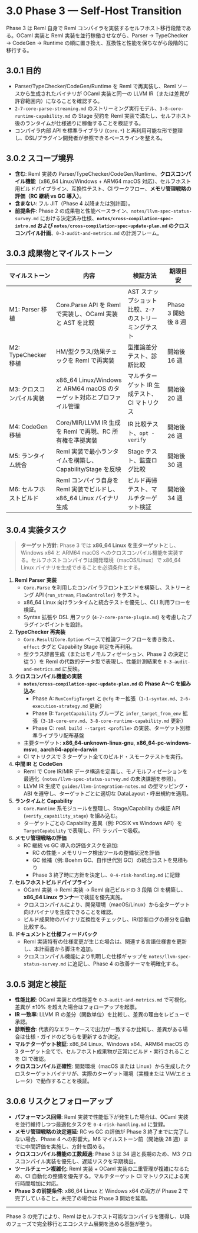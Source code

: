# 3.0 Phase 3 — Self-Host Transition

Phase 3 は Reml 自身で Reml コンパイラを実装するセルフホスト移行段階である。OCaml 実装と Reml 実装を並行稼働させながら、Parser → TypeChecker → CodeGen → Runtime の順に置き換え、互換性と性能を保ちながら段階的に移行する。

## 3.0.1 目的
- Parser/TypeChecker/CodeGen/Runtime を Reml で再実装し、Reml ソースから生成されたバイナリが OCaml 実装と同一の LLVM IR（または差異が許容範囲内）になることを確認する。
- `2-7-core-parse-streaming.md` のストリーミング実行モデル、`3-8-core-runtime-capability.md` の Stage 契約を Reml 実装で満たし、セルフホスト後のランタイムが仕様通りに稼働することを検証する。
- コンパイラ内部 API を標準ライブラリ (`Core.*`) と再利用可能な形で整理し、DSL/プラグイン開発者が参照できるベースラインを整える。

## 3.0.2 スコープ境界
- **含む**: Reml 実装の Parser/TypeChecker/CodeGen/Runtime、**クロスコンパイル機能**（x86_64 Linux/Windows + ARM64 macOS 対応）、セルフホスト用ビルドパイプライン、互換性テスト、CI ワークフロー、**メモリ管理戦略の評価（RC 継続 vs GC 導入）**。
- **含まない**: フル JIT（Phase 4 以降または別計画）。
- **前提条件**: Phase 2 の成果物と性能ベースライン、`notes/llvm-spec-status-survey.md` における決定済み仕様、**`notes/cross-compilation-spec-intro.md` および `notes/cross-compilation-spec-update-plan.md` のクロスコンパイル計画**、`0-3-audit-and-metrics.md` の計測フレーム。

## 3.0.3 成果物とマイルストーン
| マイルストーン | 内容 | 検証方法 | 期限目安 |
|----------------|------|----------|----------|
| M1: Parser 移植 | Core.Parse API を Reml で実装し、OCaml 実装と AST を比較 | AST スナップショット比較、`2-7` のストリーミングテスト | Phase 3 開始後 8 週 |
| M2: TypeChecker 移植 | HM/型クラス/効果チェックを Reml で再実装 | 型推論差分テスト、診断比較 | 開始後 16 週 |
| M3: クロスコンパイル実装 | x86_64 Linux/Windows と ARM64 macOS のターゲット対応とプロファイル管理 | マルチターゲット IR 生成テスト、CI マトリクス | 開始後 20 週 |
| M4: CodeGen 移植 | Core/MIR/LLVM IR 生成を Reml で再現、RC 所有権を準拠実装 | IR 比較テスト、`opt -verify` | 開始後 26 週 |
| M5: ランタイム統合 | Reml 実装で最小ランタイムを構築し、Capability/Stage を反映 | Stage テスト、監査ログ比較 | 開始後 30 週 |
| M6: セルフホストビルド | Reml コンパイラ自身を Reml 実装でビルドし、x86_64 Linux バイナリ生成 | ビルド再帰テスト、マルチターゲット検証 | 開始後 34 週 |

## 3.0.4 実装タスク

> **ターゲット方針**: Phase 3 では **x86_64 Linux を主ターゲット**とし、Windows x64 と ARM64 macOS へのクロスコンパイル機能を実装する。セルフホストコンパイラは開発環境（macOS/Linux）で x86_64 Linux バイナリを生成できることを必須条件とする。

1. **Reml Parser 実装**
   - `Core.Parse` を利用したコンパイラフロントエンドを構築し、ストリーミング API (`run_stream`, `FlowController`) をテスト。
   - x86_64 Linux 向けランタイムと統合テストを優先し、CLI 利用フローを検証。
   - Syntax 拡張や DSL 用フック (`4-7-core-parse-plugin.md`) を考慮したプラグインポイントを設計。
2. **TypeChecker 再実装**
   - `Core.Result`/`Core.Option` ベースで推論ワークフローを書き換え、`effect` タグと Capability Stage 判定を再利用。
   - 型クラス辞書生成（またはモノモルフィゼーション、Phase 2 の決定に従う）を Reml の代数的データ型で表現し、性能計測結果を `0-3-audit-and-metrics.md` に反映。
3. **クロスコンパイル機能の実装**
   - **`notes/cross-compilation-spec-update-plan.md` の Phase A〜C を組み込み**:
     - Phase A: `RunConfigTarget` と `@cfg` キー拡張（`1-1-syntax.md`、`2-6-execution-strategy.md` 更新）
     - Phase B: `TargetCapability` グループと `infer_target_from_env` 拡張（`3-10-core-env.md`、`3-8-core-runtime-capability.md` 更新）
     - Phase C: `reml build --target <profile>` の実装、ターゲット別標準ライブラリ配布基盤
   - 主要ターゲット: **x86_64-unknown-linux-gnu**, **x86_64-pc-windows-msvc**, **aarch64-apple-darwin**
   - CI マトリクスで 3 ターゲット全てのビルド・スモークテストを実行。
4. **中間 IR と CodeGen**
   - Reml で Core IR/MIR データ構造を定義し、モノモルフィゼーションを最適化（`notes/llvm-spec-status-survey.md` の未決課題を参照）。
   - LLVM IR 生成で `guides/llvm-integration-notes.md` の型マッピング・ABI を遵守し、ターゲットごとに適切な DataLayout・呼出規約を適用。
5. **ランタイムと Capability**
   - `Core.Runtime` 系モジュールを整理し、Stage/Capability の検証 API (`verify_capability_stage`) を組み込む。
   - ターゲットごとの Capability 差異（例: POSIX vs Windows API）を `TargetCapability` で表現し、FFI ラッパーで吸収。
6. **メモリ管理戦略の評価**
   - RC 継続 vs GC 導入の評価タスクを追加:
     - RC の性能・メモリリーク検出ツールの整備状況を評価
     - GC 候補（例: Boehm GC、自作世代別 GC）の統合コストを見積もり
     - Phase 3 終了時に方針を決定し、`0-4-risk-handling.md` に記録
7. **セルフホストビルドパイプライン**
   - OCaml 実装 → Reml 実装 → Reml 自己ビルドの 3 段階 CI を構築し、**x86_64 Linux ランナー**で検証を優先実施。
   - クロスコンパイルにより、開発環境（macOS/Linux）から全ターゲット向けバイナリを生成できることを確認。
   - ビルド成果物のバイナリ互換性をチェックし、IR/診断ログの差分を自動比較する。
8. **ドキュメントと仕様フィードバック**
   - Reml 実装特有の仕様変更が生じた場合は、関連する言語仕様書を更新し、本計画書から脚注を追加。
   - クロスコンパイル機能により判明した仕様ギャップを `notes/llvm-spec-status-survey.md` に追記し、Phase 4 の改善テーマを明確化する。

## 3.0.5 測定と検証
- **性能比較**: OCaml 実装との性能差を `0-3-audit-and-metrics.md` で可視化。差異が ±10% を超えた場合はフォローアップを起票。
- **IR 一致率**: LLVM IR の差分（関数単位）を比較し、差異の理由をレビューで承認。
- **診断整合**: 代表的なエラーケースで出力が一致するか比較し、差異がある場合は仕様・ガイドのどちらを更新するか決定。
- **マルチターゲット検証**: x86_64 Linux、Windows x64、ARM64 macOS の 3 ターゲット全てで、セルフホスト成果物が正常にビルド・実行されることを CI で確認。
- **クロスコンパイル正確性**: 開発環境（macOS または Linux）から生成したクロスターゲットバイナリが、実際のターゲット環境（実機または VM/エミュレータ）で動作することを検証。

## 3.0.6 リスクとフォローアップ
- **パフォーマンス回帰**: Reml 実装で性能低下が発生した場合は、OCaml 実装を並行維持しつつ最適化タスクを `0-4-risk-handling.md` に登録。
- **メモリ管理戦略の決定遅延**: RC vs GC の評価が Phase 3 終了までに完了しない場合、Phase 4 への影響大。M6 マイルストーン前（開始後 28 週）までに中間評価を実施し、方針を固める。
- **クロスコンパイル機能の工数超過**: Phase 3 は 34 週と長期のため、M3 クロスコンパイル実装を優先し、遅延リスクを早期検出。
- **ツールチェーン複雑化**: Reml 実装 + OCaml 実装の二重管理が複雑になるため、CI 自動化の整備を優先する。マルチターゲット CI マトリクスによる実行時間増加に対応。
- **Phase 3 の前提条件**: x86_64 Linux と Windows x64 の両方が Phase 2 で完了していること。未完了の場合は Phase 3 開始を延期。

---

Phase 3 の完了により、Reml はセルフホスト可能なコンパイラを獲得し、以降のフェーズで完全移行とエコシステム展開を進める基盤が整う。
